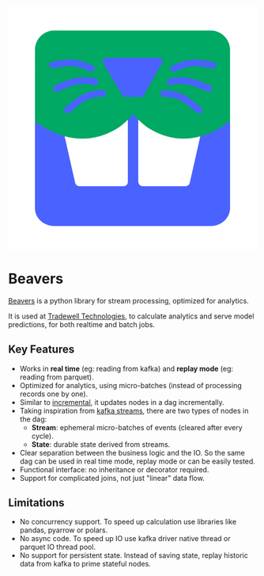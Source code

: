 ![Beavers Logo][5]

# Beavers

[Beavers][1] is a python library for stream processing, optimized for analytics. 

It is used at [Tradewell Technologies][2], 
to calculate analytics and serve model predictions,
for both realtime and batch jobs.

## Key Features

- Works in **real time** (eg: reading from kafka) and **replay mode** (eg: reading from parquet).
- Optimized for analytics, using micro-batches (instead of processing records one by one).
- Similar to [incremental][3], it updates nodes in a dag incrementally.
- Taking inspiration from [kafka streams][4], there are two types of nodes in the dag:
    * **Stream**: ephemeral micro-batches of events (cleared after every cycle).
    * **State**: durable state derived from streams.
- Clear separation between the business logic and the IO. 
  So the same dag can be used in real time mode, replay mode or can be easily tested.
- Functional interface: no inheritance or decorator required.
- Support for complicated joins, not just "linear" data flow.

## Limitations

- No concurrency support. 
  To speed up calculation use libraries like pandas, pyarrow or polars.
- No async code.
 To speed up IO use kafka driver native thread or parquet IO thread pool.
- No support for persistent state. 
  Instead of saving state, replay historic data from kafka to prime stateful nodes. 

[1]: https://github.com/tradewelltech/beavers
[2]: https://www.tradewelltech.co/
[3]: https://github.com/janestreet/incremental
[4]: https://www.confluent.io/blog/kafka-streams-tables-part-1-event-streaming/
[5]: ./static/icons/beavers/logo.svg
